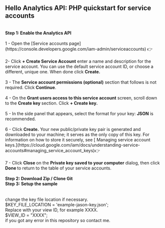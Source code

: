 ## Hello Analytics API: PHP quickstart for service accounts
<br>
<b>Step 1: Enable the Analytics API</b>
<br><br>
1 - Open the [Service accounts page](https://console.developers.google.com/iam-admin/serviceaccounts) 👉
<br><br>
2- Click <b> + Create Service Account</b> enter a name and description for the service account. You can use the default service account ID, or choose a different, unique one. When done click <b>Create.</b>
<br><br>
3 - The <b>Service account permissions (optional)</b> section that follows is not required. Click <b>Continue</b>.
<br><br>
4 - On the <b>Grant users access to this service account</b> screen, scroll down to the <b> Create key </b>
section. Click <b> + Create key.</b>
<br><br>
5 - In the side panel that appears, select the format for your key: <b>JSON</b>  is recommended.
<br><br>
6 - Click <b>Create.</b>  Your new public/private key pair is generated and downloaded to your machine; it serves as the only copy of this key. For information on how to store it securely, see [ Managing service account keys.](https://cloud.google.com/iam/docs/understanding-service-accounts#managing_service_account_keys)👉
<br><br>
7 - Click <b>Close </b> on the <b>Private key saved to your computer</b> dialog, then click <b>Done </b> to return to the table of your service accounts.
<br><br>
<b>Step 2: Download Zip / Clone Git</b><br>
<b>Step 3: Setup the sample</b><br>
<br><br>
change the key file location if necessary.<br>
$KEY_FILE_LOCATION = 'example-jason-key.json';
<br>
Replace with your view ID, for example XXXX.<br>
$VIEW_ID = "XXXX";

<br>
if you got any error in this repository so contact me. 


